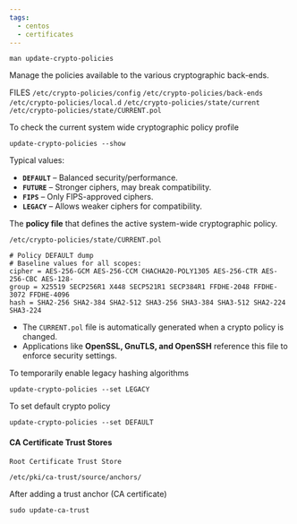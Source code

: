 ```yaml
---
tags:
  - centos
  - certificates
---
```


`man update-crypto-policies`

Manage the policies available to the various cryptographic back-ends.

FILES
`/etc/crypto-policies/config`
`/etc/crypto-policies/back-ends`
`/etc/crypto-policies/local.d`
`/etc/crypto-policies/state/current`
`/etc/crypto-policies/state/CURRENT.pol`

To check the current system wide cryptographic policy profile

```
update-crypto-policies --show
```

Typical values:

- **`DEFAULT`** – Balanced security/performance.
- **`FUTURE`** – Stronger ciphers, may break compatibility.
- **`FIPS`** – Only FIPS-approved ciphers.
- **`LEGACY`** – Allows weaker ciphers for compatibility.

The **policy file** that defines the active system-wide cryptographic policy.

`/etc/crypto-policies/state/CURRENT.pol`
```
# Policy DEFAULT dump
# Baseline values for all scopes:
cipher = AES-256-GCM AES-256-CCM CHACHA20-POLY1305 AES-256-CTR AES-256-CBC AES-128-
group = X25519 SECP256R1 X448 SECP521R1 SECP384R1 FFDHE-2048 FFDHE-3072 FFDHE-4096 
hash = SHA2-256 SHA2-384 SHA2-512 SHA3-256 SHA3-384 SHA3-512 SHA2-224 SHA3-224
```

- The `CURRENT.pol` file is automatically generated when a crypto policy is changed.
- Applications like **OpenSSL, GnuTLS, and OpenSSH** reference this file to enforce security settings.

To temporarily enable legacy hashing algorithms

```
update-crypto-policies --set LEGACY
```

To set default crypto policy

```
update-crypto-policies --set DEFAULT
```
#### CA Certificate Trust Stores

`Root Certificate Trust Store`
``` bash
/etc/pki/ca-trust/source/anchors/
```

After adding a trust anchor (CA certificate) 

```
sudo update-ca-trust
```
